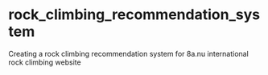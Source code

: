 # rock_climbing_recommendation_system

Creating a rock climbing recommendation system for 8a.nu international rock climbing website

